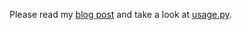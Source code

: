 Please read my [blog post](http://unfoldthat.com/2011/04/02/python-monads.html) and take a look at [usage.py](https://github.com/va1en0k/python-monads/blob/master/usage.py).
